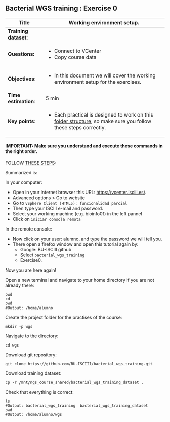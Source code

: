 ## Bacterial WGS training : Exercise 0

<div class="tables-start"></div>

|**Title**| Working environment setup.|
|---------|-------------------------------------------|
|**Training dataset:**|
|**Questions:**| <ul><li> Connect to VCenter</li><li>Copy course data</li></ul>|
|**Objectives**:|<ul><li>In this document we will cover the working environment setup for the exercises.</li></ul>|
|**Time estimation**:| 5 min |
|**Key points**:|<ul><li>Each practical is designed to work on this [folder structure](#final-folder-structure), so make sure you follow these steps correctly.</li></ul>|

<div class="tables-end"></div>

#### IMPORTANT: Make sure you understand and execute these commands in the right order.

FOLLOW [THESE STEPS](https://github.com/BU-ISCIII/introduction_to_bioinformatics/blob/one_week_format/slides/tutorial_access_VirtualMachine.pdf): 

Summarized is:

In your computer:

- Open in your internet browser this URL: https://vcenter.isciii.es/.
- Advanced options > Go to website
- Go to `vSphere Client (HTML5): funcionalidad parcial`
- Then type your ISCIII e-mail and password.
- Select your working machine (e.g. bioinfo01) in the left pannel
- Click on `iniciar consola remota`

In the remote console:

- Now click on your user: alumno, and type the password we will tell you.
- There open a firefox window and open this tutorial again by:
  - Google: BU-ISCIII github
  - Select `bacterial_wgs_training`
  - Exercise0.

Now you are here again!

Open a new terminal and navigate to your home directory if you are not already there:

```
pwd
cd
pwd
#Output: /home/alumno
```

Create the project folder for the practises of the course:

```
mkdir -p wgs
```

Navigate to the directory:

```
cd wgs
```

Download git repository:

```
git clone https://github.com/BU-ISCIII/bacterial_wgs_training.git
```

Download training dataset:

```
cp -r /mnt/ngs_course_shared/bacterial_wgs_training_dataset .
```

Check that everything is correct:

```
ls
#Output: bacterial_wgs_training  bacterial_wgs_training_dataset
pwd
#Output: /home/alumno/wgs
```
